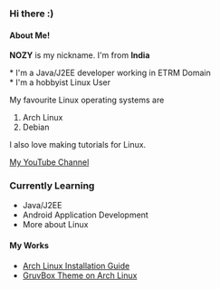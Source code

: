 ### Hi there :)<br>

#### About Me!
<p> <b>NOZY</b> is my nickname. I'm from <b>India</b> <br> </p>
* I'm a Java/J2EE developer working in ETRM Domain<br>
* I'm a hobbyist Linux User <br>

My favourite Linux operating systems are <br>
  1. Arch Linux <br>
  2. Debian <br>
  
I also love making tutorials for Linux.<br> </p>
 [My YouTube Channel](https://www.youtube.com/channel/UCz4qSiJf76CDsCyVpz-M9sg)

### Currently Learning
* Java/J2EE
* Android Application Development
* More about Linux

#### My Works
- [Arch Linux Installation Guide](https://github.com/geeknozy/Arch-Linux-Installation-Guide)
- [GruvBox Theme on Arch Linux](https://github.com/geeknozy/Arch-BSPWM)

